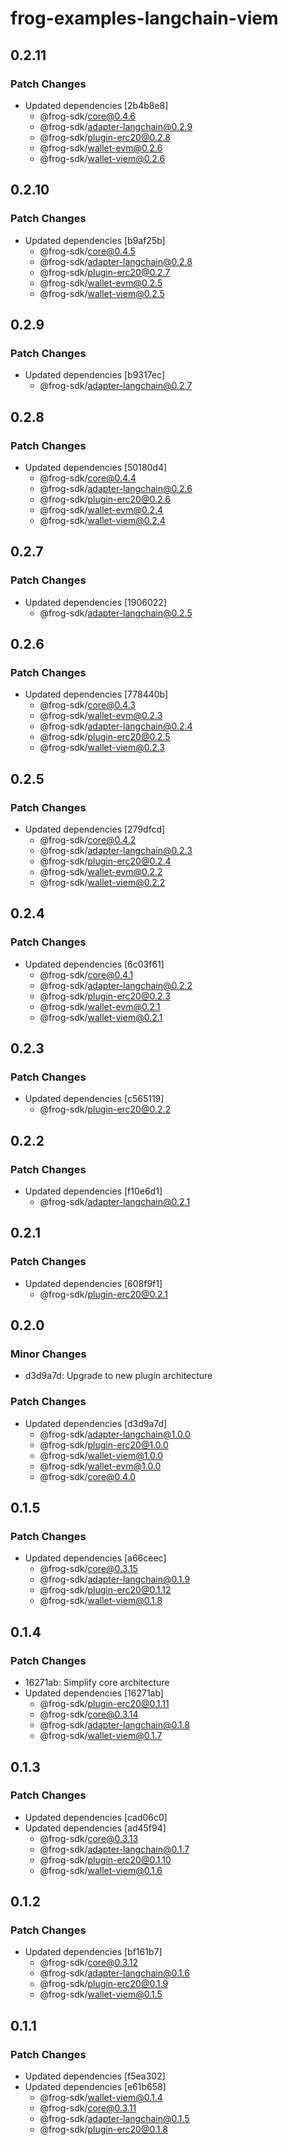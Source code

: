 # frog-examples-langchain-viem

## 0.2.11

### Patch Changes

- Updated dependencies [2b4b8e8]
  - @frog-sdk/core@0.4.6
  - @frog-sdk/adapter-langchain@0.2.9
  - @frog-sdk/plugin-erc20@0.2.8
  - @frog-sdk/wallet-evm@0.2.6
  - @frog-sdk/wallet-viem@0.2.6

## 0.2.10

### Patch Changes

- Updated dependencies [b9af25b]
  - @frog-sdk/core@0.4.5
  - @frog-sdk/adapter-langchain@0.2.8
  - @frog-sdk/plugin-erc20@0.2.7
  - @frog-sdk/wallet-evm@0.2.5
  - @frog-sdk/wallet-viem@0.2.5

## 0.2.9

### Patch Changes

- Updated dependencies [b9317ec]
  - @frog-sdk/adapter-langchain@0.2.7

## 0.2.8

### Patch Changes

- Updated dependencies [50180d4]
  - @frog-sdk/core@0.4.4
  - @frog-sdk/adapter-langchain@0.2.6
  - @frog-sdk/plugin-erc20@0.2.6
  - @frog-sdk/wallet-evm@0.2.4
  - @frog-sdk/wallet-viem@0.2.4

## 0.2.7

### Patch Changes

- Updated dependencies [1906022]
  - @frog-sdk/adapter-langchain@0.2.5

## 0.2.6

### Patch Changes

- Updated dependencies [778440b]
  - @frog-sdk/core@0.4.3
  - @frog-sdk/wallet-evm@0.2.3
  - @frog-sdk/adapter-langchain@0.2.4
  - @frog-sdk/plugin-erc20@0.2.5
  - @frog-sdk/wallet-viem@0.2.3

## 0.2.5

### Patch Changes

- Updated dependencies [279dfcd]
  - @frog-sdk/core@0.4.2
  - @frog-sdk/adapter-langchain@0.2.3
  - @frog-sdk/plugin-erc20@0.2.4
  - @frog-sdk/wallet-evm@0.2.2
  - @frog-sdk/wallet-viem@0.2.2

## 0.2.4

### Patch Changes

- Updated dependencies [6c03f61]
  - @frog-sdk/core@0.4.1
  - @frog-sdk/adapter-langchain@0.2.2
  - @frog-sdk/plugin-erc20@0.2.3
  - @frog-sdk/wallet-evm@0.2.1
  - @frog-sdk/wallet-viem@0.2.1

## 0.2.3

### Patch Changes

- Updated dependencies [c565119]
  - @frog-sdk/plugin-erc20@0.2.2

## 0.2.2

### Patch Changes

- Updated dependencies [f10e6d1]
  - @frog-sdk/adapter-langchain@0.2.1

## 0.2.1

### Patch Changes

- Updated dependencies [608f9f1]
  - @frog-sdk/plugin-erc20@0.2.1

## 0.2.0

### Minor Changes

- d3d9a7d: Upgrade to new plugin architecture

### Patch Changes

- Updated dependencies [d3d9a7d]
  - @frog-sdk/adapter-langchain@1.0.0
  - @frog-sdk/plugin-erc20@1.0.0
  - @frog-sdk/wallet-viem@1.0.0
  - @frog-sdk/wallet-evm@1.0.0
  - @frog-sdk/core@0.4.0

## 0.1.5

### Patch Changes

- Updated dependencies [a66ceec]
  - @frog-sdk/core@0.3.15
  - @frog-sdk/adapter-langchain@0.1.9
  - @frog-sdk/plugin-erc20@0.1.12
  - @frog-sdk/wallet-viem@0.1.8

## 0.1.4

### Patch Changes

- 16271ab: Simplify core architecture
- Updated dependencies [16271ab]
  - @frog-sdk/plugin-erc20@0.1.11
  - @frog-sdk/core@0.3.14
  - @frog-sdk/adapter-langchain@0.1.8
  - @frog-sdk/wallet-viem@0.1.7

## 0.1.3

### Patch Changes

- Updated dependencies [cad06c0]
- Updated dependencies [ad45f94]
  - @frog-sdk/core@0.3.13
  - @frog-sdk/adapter-langchain@0.1.7
  - @frog-sdk/plugin-erc20@0.1.10
  - @frog-sdk/wallet-viem@0.1.6

## 0.1.2

### Patch Changes

- Updated dependencies [bf161b7]
  - @frog-sdk/core@0.3.12
  - @frog-sdk/adapter-langchain@0.1.6
  - @frog-sdk/plugin-erc20@0.1.9
  - @frog-sdk/wallet-viem@0.1.5

## 0.1.1

### Patch Changes

- Updated dependencies [f5ea302]
- Updated dependencies [e61b658]
  - @frog-sdk/wallet-viem@0.1.4
  - @frog-sdk/core@0.3.11
  - @frog-sdk/adapter-langchain@0.1.5
  - @frog-sdk/plugin-erc20@0.1.8

